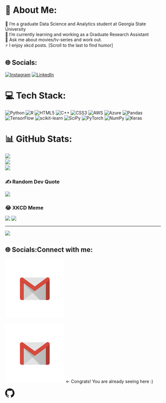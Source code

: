 # 💫 About Me:
🔭 I’m a graduate Data Science and Analytics student at Georgia State University<br>🌱 I’m currently learning and working as a Graduate Research Assistant<br>💬 Ask me about movies/tv-series and work out.<br>⚡ I enjoy xkcd posts. [Scroll to the last to find humor]


## 🌐 Socials:
[![Instagram](https://img.shields.io/badge/Instagram-%23E4405F.svg?logo=Instagram&logoColor=white)](https://instagram.com/rememberpiyush) [![LinkedIn](https://img.shields.io/badge/LinkedIn-%230077B5.svg?logo=linkedin&logoColor=white)](https://linkedin.com/in/piyushgangrade) 

# 💻 Tech Stack:
![Python](https://img.shields.io/badge/python-3670A0?style=for-the-badge&logo=python&logoColor=ffdd54) ![R](https://img.shields.io/badge/r-%23276DC3.svg?style=for-the-badge&logo=r&logoColor=white) ![HTML5](https://img.shields.io/badge/html5-%23E34F26.svg?style=for-the-badge&logo=html5&logoColor=white) ![C++](https://img.shields.io/badge/c++-%2300599C.svg?style=for-the-badge&logo=c%2B%2B&logoColor=white) ![CSS3](https://img.shields.io/badge/css3-%231572B6.svg?style=for-the-badge&logo=css3&logoColor=white) ![AWS](https://img.shields.io/badge/AWS-%23FF9900.svg?style=for-the-badge&logo=amazon-aws&logoColor=white) ![Azure](https://img.shields.io/badge/azure-%230072C6.svg?style=for-the-badge&logo=azure-devops&logoColor=white) ![Pandas](https://img.shields.io/badge/pandas-%23150458.svg?style=for-the-badge&logo=pandas&logoColor=white) ![TensorFlow](https://img.shields.io/badge/TensorFlow-%23FF6F00.svg?style=for-the-badge&logo=TensorFlow&logoColor=white) ![scikit-learn](https://img.shields.io/badge/scikit--learn-%23F7931E.svg?style=for-the-badge&logo=scikit-learn&logoColor=white) ![SciPy](https://img.shields.io/badge/SciPy-%230C55A5.svg?style=for-the-badge&logo=scipy&logoColor=%white) ![PyTorch](https://img.shields.io/badge/PyTorch-%23EE4C2C.svg?style=for-the-badge&logo=PyTorch&logoColor=white) ![NumPy](https://img.shields.io/badge/numpy-%23013243.svg?style=for-the-badge&logo=numpy&logoColor=white) ![Keras](https://img.shields.io/badge/Keras-%23D00000.svg?style=for-the-badge&logo=Keras&logoColor=white)
# 📊 GitHub Stats:
![](https://github-readme-stats.vercel.app/api?username=piyushgangrade&theme=tokyonight&hide_border=false&include_all_commits=true&count_private=true)<br/>
![](https://github-readme-streak-stats.herokuapp.com/?user=piyushgangrade&theme=tokyonight&hide_border=false)<br/>
![](https://github-readme-stats.vercel.app/api/top-langs/?username=piyushgangrade&theme=tokyonight&hide_border=false&include_all_commits=true&count_private=true&layout=compact)

### ✍️ Random Dev Quote
![](https://quotes-github-readme.vercel.app/api?type=horizontal&theme=dark)

### 😂 XKCD Meme
<img src="https://imgs.xkcd.com/comics/machine_learning.png" width="512px"/>

<img src="https://imgs.xkcd.com/comics/linear_regression.png" width="512px"/>

---
[![](https://visitcount.itsvg.in/api?id=piyushgangrade&icon=0&color=6)](https://visitcount.itsvg.in)

<!-- Proudly created with GPRM ( https://gprm.itsvg.in ) -->
  
## 🌐 Socials:Connect with me: 
[![Gmail](assets/Gmail.png)](mailto:piyushgangrade03@gmail.com)

[![GitHub](assets/Gmail.png)](https://github.com/piyushgangrade) <- Congrats! You are already seeing here :)

<a href="https://github.com/piyushgangrade" target="_blank"><img alt="GitHub" height="30" width="30" src="assets/github.svg"> </a>
